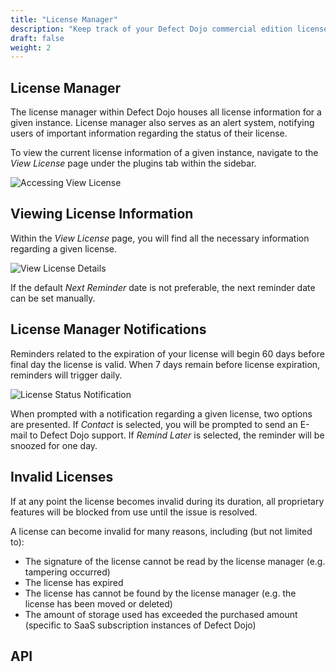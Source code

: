 ```yaml
---
title: "License Manager"
description: "Keep track of your Defect Dojo commercial edition license."
draft: false
weight: 2
---
```


## License Manager

The license manager within Defect Dojo houses all license information for a given instance. License manager also serves as an alert system, notifying users of important information regarding the status of their license.

To view the current license information of a given instance, navigate to the _View License_ page under the plugins tab within the sidebar.

![Accessing View License](../../images/nav-lm.png)

## Viewing License Information

Within the _View License_ page, you will find all the necessary information regarding a given license.

![View License Details](../../images/lm-view-license.png)

If the default _Next Reminder_ date is not preferable, the next reminder date can be set manually.

## License Manager Notifications

Reminders related to the expiration of your license will begin 60 days before final day the license is valid. When 7 days remain before license expiration, reminders will trigger daily. 

![License Status Notification](../../images/lm-popup.png)

When prompted with a notification regarding a given license, two options are presented. If _Contact_ is selected, you will be prompted to send an E-mail to Defect Dojo support. If _Remind Later_ is selected, the reminder will be snoozed for one day.

## Invalid Licenses

If at any point the license becomes invalid during its duration, all proprietary features will be blocked from use until the issue is resolved.

A license can become invalid for many reasons, including (but not limited to):

- The signature of the license cannot be read by the license manager (e.g. tampering occurred)
- The license has expired
- The license has cannot be found by the license manager (e.g. the license has been moved or deleted) 
- The amount of storage used has exceeded the purchased amount (specific to SaaS subscription instances of Defect Dojo)

## API

